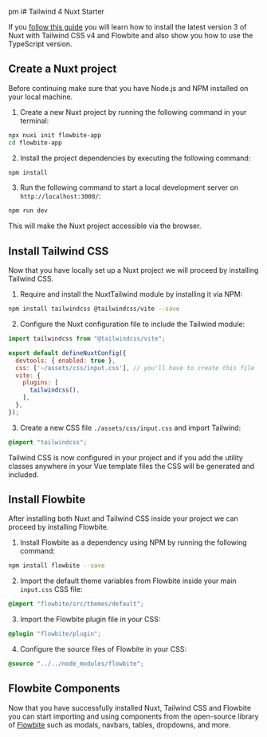 pm i# Tailwind 4 Nuxt Starter

If you [follow this guide](https://flowbite.com/docs/getting-started/nuxt-js/) you will learn how to install the latest version 3 of Nuxt with Tailwind CSS v4 and Flowbite and also show you how to use the TypeScript version.

## Create a Nuxt project

Before continuing make sure that you have Node.js and NPM installed on your local machine.

1. Create a new Nuxt project by running the following command in your terminal:

```bash
npx nuxi init flowbite-app
cd flowbite-app
```

2. Install the project dependencies by executing the following command:

```bash
npm install
```

3. Run the following command to start a local development server on `http://localhost:3000/`:

```bash
npm run dev
```

This will make the Nuxt project accessible via the browser.

## Install Tailwind CSS

Now that you have locally set up a Nuxt project we will proceed by installing Tailwind CSS.

1. Require and install the NuxtTailwind module by installing it via NPM:

```bash
npm install tailwindcss @tailwindcss/vite --save
```

2. Configure the Nuxt configuration file to include the Tailwind module:

```javascript
import tailwindcss from "@tailwindcss/vite";

export default defineNuxtConfig({
  devtools: { enabled: true },
  css: ['~/assets/css/input.css'], // you'll have to create this file
  vite: {
    plugins: [
      tailwindcss(),
    ],
  },
});
```

3. Create a new CSS file `./assets/css/input.css` and import Tailwind:

```css
@import "tailwindcss";
```

Tailwind CSS is now configured in your project and if you add the utility classes anywhere in your Vue template files the CSS will be generated and included.

## Install Flowbite

After installing both Nuxt and Tailwind CSS inside your project we can proceed by installing Flowbite.

1. Install Flowbite as a dependency using NPM by running the following command:

```bash
npm install flowbite --save
```

2. Import the default theme variables from Flowbite inside your main `input.css` CSS file:

```css
@import "flowbite/src/themes/default";
```

3. Import the Flowbite plugin file in your CSS:

```css
@plugin "flowbite/plugin";
```

4. Configure the source files of Flowbite in your CSS:

```css
@source "../../node_modules/flowbite";
```

## Flowbite Components

Now that you have successfully installed Nuxt, Tailwind CSS and Flowbite you can start importing and using components from the open-source library of [Flowbite](https://flowbite.com) such as modals, navbars, tables, dropdowns, and more.
